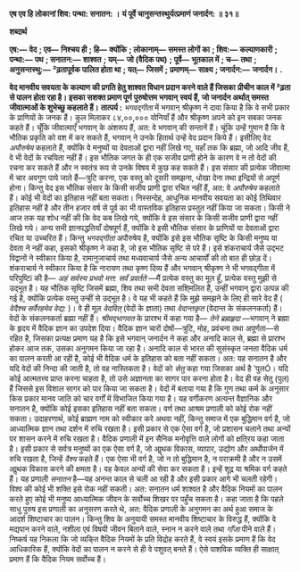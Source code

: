 **एष एव हि लोकानां शिव: पन्था: सनातन: ।** **यं पूर्वे चानुसन्तस्थुर्यत्प्रमाणं जनार्दन: ॥ ३१॥** 

**शब्दार्थ** 

**एष:—** **वेद** **; एव—** **निश्चय ही** **; हि—** **क्योंकि** **; लोकानाम्—** **समस्त लोगों का** **; शिव:—** **कल्याणकारी** **; पन्था:—** **पथ** **; सनातन:—** **शाश्वत** **; यम्—** **जो (वैदिक पथ)** **; पूर्वे—** **भूतकाल में** **; च—** **तथा** **; अनुसन्तस्थु:—** **²ढ़तापूर्वक पालित होता था** **; यत्—** **जिसमें** **;** **प्रमाणम्—** **साक्ष्य** **; जनार्दन:—** **जनार्दन।** **.** 

**वेद मानवीय सवयता के कल्याण की प्रगति हेतु शाश्वत विधान प्रदान करने वाले हैं जिसका** **प्रीचीन काल में ²ढ़ता से पालन होता रहा है। इसका सशक्त प्रमाण  पूर्ण पुरुषोत्तम भगवान्** **स्वयं हैं, जो जनार्दन अर्थात् समस्त जीवात्माओं के शुभेच्छु कहलाते हैं।** **तात्पर्य :** *भगवद्गीता* में भगवान् श्रीकृष्ण ने दावा किया है कि वे सभी प्रकार के प्राणियों के जनक हैं। कुल मिलाकर ८४,००,००० योनियाँ हैं और श्रीकृष्ण अपने को इन सबका जनक कहते हैं। चूँकि जीवात्माएँ भगवान् के अंशरूप हैं, अत: वे भगवान् की सन्तानें हैं। चूंकि उन्हें गुमान है कि वे भौतिक प्रकृति को वश में कर सकते हैं, भगवान् ने उनके हितार्थ उन्हें वेद प्रदान किये हैं। इसीलिए वेद *अपौरुषेय* कहलाते हैं, क्योंकि वे मनुष्यों या देवताओं द्वारा नहीं लिखे गए, यहाँ तक कि ब्रह्मा, जो आदि जीव हैं, वे भी वेदों के रचयिता नहीं हैं। इस भौतिक जगत के ही एक सजीव प्राणी होने के कारण वे न तो वेदों की रचना कर सकते हैं और न स्वतंत्र रूप से उनके विषय में कुछ कह सकते हैं। इस संसार की प्रत्येक जीवात्मा में चार अवगुण पाये जाते हैं—त्रुटि करना, एक वस्तु को दूसरी समझना, धोखा देना तथा इन्द्रियों से अपूर्ण होना। किन्तु वेद इस भौतिक संसार के किसी सजीव प्राणी द्वारा रचित नहीं हैं, अत: वे *अपौरुषेय* कहलाते हैं। कोई भी वेदों का इतिहास नहीं बता सकता। निस्सन्देह, आधुनिक मानवीय सवयता का कोई तिथिवार इतिहास नहीं है और तीन हजार वर्ष से पूर्व का भी वास्तविक इतिहास प्रस्तुत नहीं किया जा सकता। किसी ने आज तक यह शोध नहीं की कि वेद कब लिखे गये, क्योंकि वे इस संसार के किसी सजीव प्राणी द्वारा नहीं लिखे गये। अन्य सभी ज्ञानपद्धतियाँ दोषपूर्ण हैं, क्योंकि वे इसी भौतिक संसार के प्राणियों या देवताओं द्वारा रचित या उच्चरित हैं। किन्तु *भगवद्गीता* अपौरुषेय है, क्योंकि इसे इस भौतिक सृष्टि के किसी मनुष्य या देवता ने नहीं कहा, इसको श्रीकृष्ण ने कहा है, जो इस भौतिक सृष्टि से परे हैं। इसे शंकराचार्य जैसे उद्भट विद्वानों ने स्वीकार किया है, रामानुजाचार्य तथा मध्यवाचार्य जैसे अन्य आचार्यों की तो बात ही छोड़ दें। शंकराचार्य ने स्वीकार किया है कि नारायण तथा कृष्ण दिव्य हैं और भगवान् श्रीकृष्ण ने भी भगवद्गीता में परिपुष्टिï की है— *अहं सर्वस्य प्रभवो मत्त: सर्वं प्रवर्तते* —मैं प्रत्येक वस्तु का मूल हूँ, प्रत्येक वस्तु मुझी से उद्भूत है। यह भौतिक सृष्टि जिसमें ब्रह्मा, शिव तथा सभी देवता सशि्मलित हैं, उन्हीं भगवान् द्वारा उत्पन्न की गई है, क्योंकि प्रत्येक वस्तु उन्हीं से उद्भूत है। वे यह भी कहते हैं कि मुझे समझने के लिए ही सारे वेद हैं ( *वेदैश्च सर्वैरहमेव वेद्य:* )। वे ही मूल *वेदवित्* (वेदों के ज्ञाता) तथा *वेदान्तकृत* (वेदान्त के संकलनकर्ता) हैं। वेदों के संकलनकर्ता ब्रह्मा नहीं हैं। *श्रीमद्भागवत* के प्रारश्भ में कहा गया है— *तेने ब्रह्महृदा* —भगवान् ने ब्रह्मा के हृदय में वैदिक ज्ञान का उपदेश दिया। वैदिक ज्ञान चारों दोषों—त्रुटि, मोह, प्रवंचना तथा अपूर्णता—से रहित है, जिसका प्रत्यक्ष प्रमाण यह है कि इसे भगवान् जनार्दन ने कहा और अनादि काल से, ब्रह्मा से प्रारश्भ होकर आज तक, उसका अनुगमन किया जा रहा है। अनादि काल से भारत की सुसंस्कृत जनता वैदिक धर्म का पालन करती आ रही है, कोई भी वैदिक धर्म के इतिहास को बता नहीं सकता। अत: यह सनातन है और यदि वेदों की निन्दा की जाती है, तो वह नास्तिकता है। वेदों को *सेतु* कहा गया जिसका अर्थ है 'पुलÓ। यदि कोई आत्मतत्त्व प्राप्त करना चाहता है, तो उसे अज्ञानता का सागर पार करना होता है। वेद ही वह सेतु (पुल) हैं जिससे इस विशाल सागर को पार किया जा सकता है। वेदों में बताया गया है कि गुण तथा कर्म के अनुसार किस प्रकार मानव जाति को चार वर्गों में विभाजित किया गया है। यह वर्गीकरण अत्यन्त वैज्ञानिक और सनातन है, क्योंकि कोई इसका इतिहास नहीं बता सकता। वर्ण तथा आश्रम प्रणाली को कोई रोक नहीं सकता। उदाहरणार्थ, कोई ब्राह्मण नाम को स्वीकार करे अथवा नहीं, किन्तु समाज में एक बुद्धिमान वर्ग है, जो आध्यात्मिक ज्ञान तथा दर्शन में रुचि रखता है। इसी प्रकार से एक ऐसा वर्ग है, जो प्रशासन चलाने तथा अन्यों पर शासन करने में रुचि रखता है। वैदिक प्रणाली में इन सैनिक मनोवृत्ति वाले लोगों को क्षति्रय कहा जाता है। इसी प्रकार से सर्वत्र मनुष्यों का एक ऐसा वर्ग है, जो आॢथक विकास, व्यापार, उद्योग और अर्थोपार्जन में रुचि रखता है, जिन्हें *वैश्य* कहते हैं। एक ऐसा भी वर्ग है, जो न तो बुद्धिमान है, न पराक्रमी है और न उसमें आॢथक विकास करने की क्षमता है। वह केवल अन्यों की सेवा कर सकता है। इन्हें शूद्र या श्रमिक वर्ग कहते हैं। यह प्रणाली *सनातन* है—यह अनन्त काल से चली आ रही है और इसी प्रकार आगे भी चलती रहेगी। विश्व की कोई भी शक्ति इसे रोक नहीं सकती। अत: सनातन धर्म शाश्वत है और वैदिक नियमों का पालन करते हुए कोई भी मनुष्य आध्यात्मिक जीवन के सर्वोच्च शिखर पर पहुँच सकता है। कहा जाता है कि पहले साधु पुरुष इस प्रणाली का अनुसरण करते थे, अत: वैदिक प्रणाली के अनुगमन का अर्थ हुआ समाज के आदर्श शिष्टाचार का पालन। किन्तु शिव के अनुयायी समस्त मानवीय शिष्टाचार के विरुद्ध हैं, क्योंकि वे मद्यपान करने वाले, नशीला एवं विषयी जीवन बिताने वाले, स्नान न करने वाले तथा *गाँजा* पीने वाले हैं। निष्कर्ष यह निकला कि जो व्यकि्त वैदिक नियमों के प्रति विद्रोह करते हैं, वे स्वयं इसके प्रमाण हैं कि वेद आधिकारिक हैं, क्योंकि वेदों का पालन न करने से ही वे पशुवत् बनते हैं। ऐसे पाशविक व्यक्ति ही साक्षात् प्रमाण हैं कि वैदिक नियम सर्वोच्च हैं।  